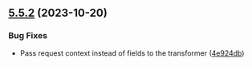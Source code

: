 ## [5.5.2](https://github.com/tenantcloud/laravel-json-api/compare/v5.5.1...v5.5.2) (2023-10-20)


### Bug Fixes

* Pass request context instead of fields to the transformer ([4e924db](https://github.com/tenantcloud/laravel-json-api/commit/4e924dbd1346836b91462053d9b8eedd153e2bf1))
